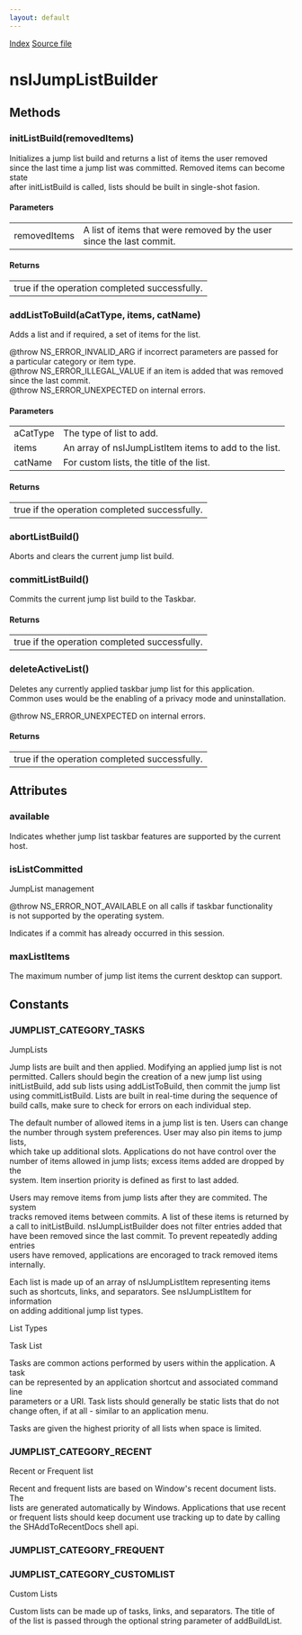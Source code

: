 ```yaml
---
layout: default
---
```

<div id='links'><a href="../index.html">Index</a>
<a href="http://dxr.mozilla.org/mozilla-central/source/widget/nsIJumpListBuilder.idl">Source file</a>
</div>

# nsIJumpListBuilder #

## Methods ##

### initListBuild(removedItems) ###
  
Initializes a jump list build and returns a list of items the user removed  
since the last time a jump list was committed. Removed items can become state  
after initListBuild is called, lists should be built in single-shot fasion.  
  
  
  

#### Parameters ####

<table>

<tr>
<td>removedItems</td>
<td>       A list of items that were removed by the user since the last commit.  
</td>
</tr>

</table>

#### Returns ####

<table>

<tr>
<td>true if the operation completed successfully.  
</td>
</tr>

</table>

### addListToBuild(aCatType, items, catName) ###
  
Adds a list and if required, a set of items for the list.  
  
  
  
@throw NS_ERROR_INVALID_ARG if incorrect parameters are passed for  
a particular category or item type.  
@throw NS_ERROR_ILLEGAL_VALUE if an item is added that was removed  
since the last commit.  
@throw NS_ERROR_UNEXPECTED on internal errors.  
  

#### Parameters ####

<table>

<tr>
<td>aCatType</td>
<td>       The type of list to add.  
</td>
</tr>

<tr>
<td>items</td>
<td>       An array of nsIJumpListItem items to add to the list.  
</td>
</tr>

<tr>
<td>catName</td>
<td>       For custom lists, the title of the list.  
</td>
</tr>

</table>

#### Returns ####

<table>

<tr>
<td>true if the operation completed successfully.  
</td>
</tr>

</table>

### abortListBuild() ###
  
Aborts and clears the current jump list build.  
  

### commitListBuild() ###
  
Commits the current jump list build to the Taskbar.  
  
  

#### Returns ####

<table>

<tr>
<td>true if the operation completed successfully.  
</td>
</tr>

</table>

### deleteActiveList() ###
  
Deletes any currently applied taskbar jump list for this application.  
Common uses would be the enabling of a privacy mode and uninstallation.  
  
  
@throw NS_ERROR_UNEXPECTED on internal errors.  
  

#### Returns ####

<table>

<tr>
<td>true if the operation completed successfully.  
</td>
</tr>

</table>

## Attributes ##

### available ###
  
Indicates whether jump list taskbar features are supported by the current  
host.  
  

### isListCommitted ###
  
JumpList management  
  
@throw NS_ERROR_NOT_AVAILABLE on all calls if taskbar functionality  
is not supported by the operating system.  
  
  
Indicates if a commit has already occurred in this session.  
  

### maxListItems ###
  
The maximum number of jump list items the current desktop can support.  
  

## Constants ##

### JUMPLIST_CATEGORY_TASKS ###
  
JumpLists  
  
Jump lists are built and then applied. Modifying an applied jump list is not  
permitted. Callers should begin the creation of a new jump list using  
initListBuild, add sub lists using addListToBuild, then commit the jump list  
using commitListBuild. Lists are built in real-time during the sequence of  
build calls, make sure to check for errors on each individual step.  
  
The default number of allowed items in a jump list is ten. Users can change  
the number through system preferences. User may also pin items to jump lists,  
which take up additional slots. Applications do not have control over the  
number of items allowed in jump lists; excess items added are dropped by the  
system. Item insertion priority is defined as first to last added.   
  
Users may remove items from jump lists after they are commited. The system  
tracks removed items between commits. A list of these items is returned by  
a call to initListBuild. nsIJumpListBuilder does not filter entries added that  
have been removed since the last commit. To prevent repeatedly adding entries  
users have removed, applications are encoraged to track removed items   
internally.  
  
Each list is made up of an array of nsIJumpListItem representing items  
such as shortcuts, links, and separators. See nsIJumpListItem for information  
on adding additional jump list types.  
  
  
List Types  
  
  
Task List  
  
Tasks are common actions performed by users within the application. A task  
can be represented by an application shortcut and associated command line  
parameters or a URI. Task lists should generally be static lists that do not  
change often, if at all - similar to an application menu.  
  
Tasks are given the highest priority of all lists when space is limited.  
  

### JUMPLIST_CATEGORY_RECENT ###
  
Recent or Frequent list  
  
Recent and frequent lists are based on Window's recent document lists. The  
lists are generated automatically by Windows. Applications that use recent  
or frequent lists should keep document use tracking up to date by calling  
the SHAddToRecentDocs shell api.  
  

### JUMPLIST_CATEGORY_FREQUENT ###

### JUMPLIST_CATEGORY_CUSTOMLIST ###
  
Custom Lists  
  
Custom lists can be made up of tasks, links, and separators. The title of  
of the list is passed through the optional string parameter of addBuildList.  
  
